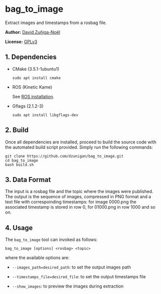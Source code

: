 # bag_to_image
Extract images and timestamps from a rosbag file.

**Author:** [David Zuñiga-Noël](http://mapir.isa.uma.es/mapirwebsite/index.php/people/270)

**License:**  [GPLv3](https://raw.githubusercontent.com/dzunigan/calibration2d/master/LICENSE.txt)

## 1. Dependencies

* CMake (3.5.1-1ubuntu1)
   ```
   sudo apt install cmake
   ```
* ROS (Kinetic Kame)

   See [ROS installation](http://wiki.ros.org/kinetic/Installation).

* Gflags (2.1.2-3)
   ```
   sudo apt install libgflags-dev
   ```

## 2. Build

Once all dependencies are installed, proceed to build the source code with the automated build script provided. Simply run the following commands:
```
git clone https://github.com/dzunigan/bag_to_image.git
cd bag_to_image
bash build.sh
```

## 3. Data Format

The input is a rosbag file and the topic where the images were published. The output is the sequence of images, compressed in PNG format and a text file with correspoinding timestamps: for image 0000.png the associated timestamp is stored in row 0, for 01000.png in row 1000 and so on.

## 4. Usage

The `bag_to_image` tool can invoked as follows:
```
bag_to_image [options] <rosbag> <topic>
```
where the available options are:

* `--images_path=desired_path`: to set the output images path

* `--timestamps_file=desired_file`: to set the output timestamps file

* `--show_images`: to preview the images during extraction
